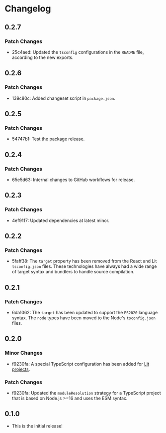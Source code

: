# Changelog

## 0.2.7

### Patch Changes

- 25c4aed: Updated the `tsconfig` configurations in the `README` file, according to the new exports.

## 0.2.6

### Patch Changes

- 139c80c: Added changeset script in `package.json`.

## 0.2.5

### Patch Changes

- 54747b1: Test the package release.

## 0.2.4

### Patch Changes

- 65e5d63: Internal changes to GitHub workflows for release.

## 0.2.3

### Patch Changes

- 4ef9117: Updated dependencies at latest minor.

## 0.2.2

### Patch Changes

- 5faff38: The `target` property has been removed from the React and Lit `tsconfig.json` files. These technologies have always had a wide range of target syntax and bundlers to handle source compilation.

## 0.2.1

### Patch Changes

- 6da1062: The `target` has been updated to support the `ES2020` language syntax. The `node` types have been moved to the Node's `tsconfig.json` files.

## 0.2.0

### Minor Changes

- f9230fa: A special TypeScript configuration has been added for [Lit projects](https://lit.dev/).

### Patch Changes

- f9230fa: Updated the `moduleResolution` strategy for a TypeScript project that is based on Node.js >=16 and uses the ESM syntax.

## 0.1.0

- This is the initial release!
